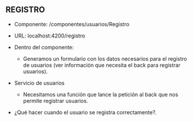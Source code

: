 ## REGISTRO

- Componente: /componentes/usuarios/Registro
- URL: localhost:4200/registro

- Dentro del componente:
  - Generamos un formulario con los datos necesarios para el registro de usuarios (ver información que necesita el back para registrar usuarios).


- Servicio de usuarios
  - Necesitamos una función que lance la petición al back que nos permite registrar usuarios.

- ¿Qué hacer cuando el usuario se registra correctamente?.

